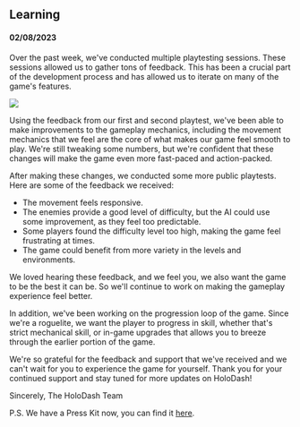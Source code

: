 ## Learning

#### 02/08/2023

Over the past week, we've conducted multiple playtesting sessions. These sessions allowed us to gather tons of feedback. This has been a crucial part of the development process and has allowed us to iterate on many of the game's features.

<img src="playtesting.jpg" className="post-img" />

Using the feedback from our first and second playtest, we've been able to make improvements to the gameplay mechanics, including the movement mechanics that we feel are the core of what makes our game feel smooth to play. We're still tweaking some numbers, but we're confident that these changes will make the game even more fast-paced and action-packed.

After making these changes, we conducted some more public playtests. Here are some of the feedback we received:

- The movement feels responsive.
- The enemies provide a good level of difficulty, but the AI could use some improvement, as they feel too predictable.
- Some players found the difficulty level too high, making the game feel frustrating at times.
- The game could benefit from more variety in the levels and environments.

We loved hearing these feedback, and we feel you, we also want the game to be the best it can be. So we'll continue to work on making the gameplay experience feel better.

In addition, we've been working on the progression loop of the game. Since we're a roguelite, we want the player to progress in skill, whether that's strict mechanical skill, or in-game upgrades that allows you to breeze through the earlier portion of the game.

We're so grateful for the feedback and support that we've received and we can't wait for you to experience the game for yourself. Thank you for your continued support and stay tuned for more updates on HoloDash!

Sincerely,
The HoloDash Team

P.S. We have a Press Kit now, you can find it [here](//hd-presskit.jhyn.dev/).
